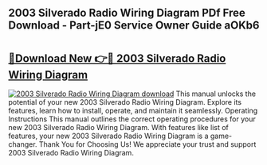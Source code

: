 ## 2003 Silverado Radio Wiring Diagram PDf Free Download - Part-jE0 Service Owner Guide aOKb6

# <h2><a href="http://dfswlw.blite.top/?on=2003+Silverado+Radio+Wiring+Diagram">🔗Download New 👉🔴 2003 Silverado Radio Wiring Diagram</a></h2>

[![2003 Silverado Radio Wiring Diagram download](https://i.imgur.com/lujVjoI.png)](http://dfswlw.blite.top/?on=2003+Silverado+Radio+Wiring+Diagram)
This manual unlocks the potential of your new 2003 Silverado Radio Wiring Diagram. Explore its features, learn how to install, operate, and maintain it seamlessly. Operating Instructions This manual outlines the correct operating procedures for your new 2003 Silverado Radio Wiring Diagram. With features like list of features, your new 2003 Silverado Radio Wiring Diagram is a game-changer. Thank You for Choosing Us! We appreciate your trust and support 2003 Silverado Radio Wiring Diagram.
